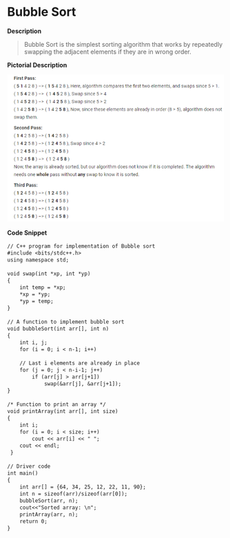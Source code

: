 # **Bubble Sort**
**Description**
> Bubble Sort is the simplest sorting algorithm that works by 
> repeatedly swapping the adjacent elements if they are in wrong order.

**Pictorial Description**

![Github Logo](/example_img.png)

**Code Snippet**

    // C++ program for implementation of Bubble sort  
    #include <bits/stdc++.h> 
    using namespace std; 
  
    void swap(int *xp, int *yp)  
    {  
        int temp = *xp;  
        *xp = *yp;  
        *yp = temp;  
    }  
  
    // A function to implement bubble sort  
    void bubbleSort(int arr[], int n)  
    {  
        int i, j;  
        for (i = 0; i < n-1; i++)      
      
        // Last i elements are already in place  
        for (j = 0; j < n-i-1; j++)  
            if (arr[j] > arr[j+1])  
                swap(&arr[j], &arr[j+1]);  
    }  
  
    /* Function to print an array */
    void printArray(int arr[], int size)  
    {  
        int i;  
        for (i = 0; i < size; i++)  
            cout << arr[i] << " ";  
        cout << endl;  
     }  
  
    // Driver code  
    int main()  
    {  
        int arr[] = {64, 34, 25, 12, 22, 11, 90};  
        int n = sizeof(arr)/sizeof(arr[0]);  
        bubbleSort(arr, n);  
        cout<<"Sorted array: \n";  
        printArray(arr, n);  
        return 0;  
    } 

